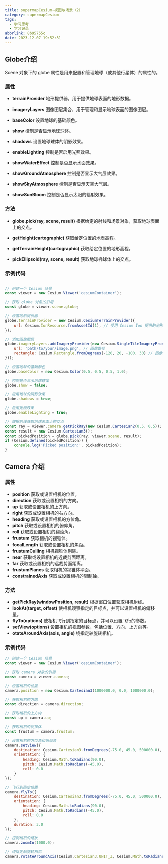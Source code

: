 ```yaml
---
title: supermapCesium-视图与场景（2）
category: supermapCesium
tags:
  - 学习思考
  - 学习记录
abbrlink: 8b95755c
date: 2023-12-07 19:52:31
---
```


<!--more-->

## Globe介绍

Scene 对象下的 globe 属性是用来配置和管理地球（或其他行星体）的属性的。

### 属性

- **terrainProvider** 地形提供器，用于提供地球表面的地形数据。

- **imageryLayers** 图像图层集合，用于管理和显示地球表面的图像图层。

- **baseColor** 设置地球的基础颜色。

- **show** 控制是否显示地球球体。

- **shadows** 设置地球球体的阴影效果。

- **enableLighting** 控制是否启用光照效果。

- **showWaterEffect** 控制是否显示水面效果。

- **showGroundAtmosphere** 控制是否显示大气层效果。

- **showSkyAtmosphere** 控制是否显示天空大气层。

- **showSunBloom** 控制是否显示太阳的辐射效果。

### 方法

- **globe.pick(ray, scene, result)** 根据给定的射线和场景对象，获取地球表面上的交点。

- **getHeight(cartographic)** 获取给定位置的地表高程。

- **getTerrainHeight(cartographic)** 获取给定位置的地形高程。

- **pickEllipsoid(ray, scene, result)** 获取地球椭球体上的交点。

### 示例代码

``` javascript

// 创建一个 Cesium 场景
const viewer = new Cesium.Viewer('cesiumContainer');

// 获取 globe 对象的引用
const globe = viewer.scene.globe;

// 设置地形提供器
globe.terrainProvider = new Cesium.CesiumTerrainProvider({
    url: Cesium.IonResource.fromAssetId(1), // 使用 Cesium Ion 提供的地形数据
});

// 添加图像图层
globe.imageryLayers.addImageryProvider(new Cesium.SingleTileImageryProvider({
    url: 'path/to/your/image.png', // 图像路径
    rectangle: Cesium.Rectangle.fromDegrees(-120, 20, -100, 30) // 图像显示的范围
}));

// 设置地球的基础颜色
globe.baseColor = new Cesium.Color(0.5, 0.5, 0.5, 1.0);

// 控制是否显示地球球体
globe.show = false;

// 启用地球的阴影效果
globe.shadows = true;

// 启用光照效果
globe.enableLighting = true;

// 根据射线获取地球表面上的交点
const ray = viewer.camera.getPickRay(new Cesium.Cartesian2(0.5, 0.5));
const result = new Cesium.Cartesian3();
const pickedPosition = globe.pick(ray, viewer.scene, result);
if (Cesium.defined(pickedPosition)) {
    console.log('Picked position:', pickedPosition);
}

```

## Camera 介绍

### 属性
- **position** 获取或设置相机的位置。
- **direction** 获取或设置相机的方向。
- **up** 获取或设置相机的上方向。
- **right** 获取或设置相机的右方向。
- **heading** 获取或设置相机的方位角。
- **pitch** 获取或设置相机的俯仰角。
- **roll** 获取或设置相机的翻滚角。
- **frustum** 获取相机的视锥体。
- **focalLength** 获取或设置相机的焦距。
- **frustumCulling** 相机视锥体剔除。
- **near** 获取或设置相机的近裁剪面距离。
- **far** 获取或设置相机的远裁剪面距离。
- **frustumPlanes** 获取相机的视锥体平面。
- **constrainedAxis** 获取或设置相机的限制轴。

### 方法
- **getPickRay(windowPosition, result)** 根据窗口位置获取相机射线。
- **lookAt(target, offset)** 使相机观察指定的目标点，并可以设置相机的偏移量。
- **flyTo(options)** 使相机飞行到指定的目标点，并可以设置飞行的参数。
- **setView(options)** 设置相机的视图参数，包括位置、方向、上方向等。
- **otateAroundAxis(axis, angle)** 绕指定轴旋转相机。

### 示例代码
``` javascript
// 创建一个 Cesium 场景
const viewer = new Cesium.Viewer('cesiumContainer');

// 获取 camera 对象的引用
const camera = viewer.camera;

// 设置相机的位置
camera.position = new Cesium.Cartesian3(1000000.0, 0.0, 1000000.0);

// 获取相机的方向
const direction = camera.direction;

// 获取相机的上方向
const up = camera.up;

// 获取相机的视锥体
const frustum = camera.frustum;

// 设置相机的方位角和俯仰角
camera.setView({
    destination: Cesium.Cartesian3.fromDegrees(-75.0, 45.0, 500000.0),
    orientation: {
        heading: Cesium.Math.toRadians(90.0),
        pitch: Cesium.Math.toRadians(-45.0),
        roll: 0.0
    }
});

// 飞行到指定位置
camera.flyTo({
    destination: Cesium.Cartesian3.fromDegrees(-75.0, 45.0, 500000.0),
    orientation: {
        heading: Cesium.Math.toRadians(90.0),
        pitch: Cesium.Math.toRadians(-45.0),
        roll: 0.0
    },
    duration: 3.0
});

// 控制相机的缩放
camera.zoomIn(1000.0);

// 绕指定轴旋转相机
camera.rotateAroundAxis(Cesium.Cartesian3.UNIT_Z, Cesium.Math.toRadians(45.0));

```
